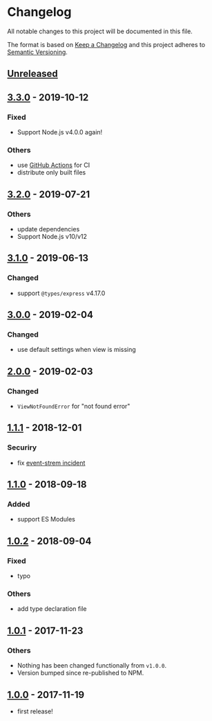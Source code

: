 # Changelog

All notable changes to this project will be documented in this file.

The format is based on [Keep a Changelog](http://keepachangelog.com/en/1.0.0/)
and this project adheres to [Semantic Versioning](http://semver.org/spec/v2.0.0.html).

## [Unreleased]

## [3.3.0] - 2019-10-12

### Fixed

* Support Node.js v4.0.0 again!

### Others

* use [GitHub Actions](https://github.com/features/actions) for CI
* distribute only built files

## [3.2.0] - 2019-07-21

### Others

* update dependencies
* Support Node.js v10/v12

## [3.1.0] - 2019-06-13

### Changed

* support `@types/express` v4.17.0

## [3.0.0] - 2019-02-04

### Changed

* use default settings when view is missing

## [2.0.0] - 2019-02-03

### Changed

* `ViewNotFoundError` for "not found error"

## [1.1.1] - 2018-12-01

### Securiry

* fix [event-strem incident](https://blog.npmjs.org/post/180565383195/details-about-the-event-stream-incident)

## [1.1.0] - 2018-09-18

### Added

* support ES Modules

## [1.0.2] - 2018-09-04

### Fixed

* typo

### Others

* add type declaration file

## [1.0.1] - 2017-11-23

### Others

* Nothing has been changed functionally from `v1.0.0`.
* Version bumped since re-published to NPM.

## [1.0.0] - 2017-11-19

* first release!

[Unreleased]: https://github.com/shimataro/express-view-switcher/compare/v3.3.0...HEAD
[3.3.0]: https://github.com/shimataro/express-view-switcher/compare/v3.2.0...v3.3.0
[3.2.0]: https://github.com/shimataro/express-view-switcher/compare/v3.1.0...v3.2.0
[3.1.0]: https://github.com/shimataro/express-view-switcher/compare/v3.0.0...v3.1.0
[3.0.0]: https://github.com/shimataro/express-view-switcher/compare/v2.0.0...v3.0.0
[2.0.0]: https://github.com/shimataro/express-view-switcher/compare/v1.1.1...v2.0.0
[1.1.1]: https://github.com/shimataro/express-view-switcher/compare/v1.1.0...v1.1.1
[1.1.0]: https://github.com/shimataro/express-view-switcher/compare/v1.0.2...v1.1.0
[1.0.2]: https://github.com/shimataro/express-view-switcher/compare/v1.0.1...v1.0.2
[1.0.1]: https://github.com/shimataro/express-view-switcher/compare/v1.0.0...v1.0.1
[1.0.0]: https://github.com/shimataro/express-view-switcher/compare/2c4ab8b37a130c11fabfd2c2bd755c96b7bc917f...v1.0.0
